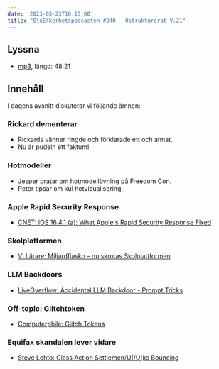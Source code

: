 ```yaml
---
date: '2023-05-23T16:15:00'
title: "S\xE4kerhetspodcasten #240 - Ostrukturerat V.21"
---
```

## Lyssna
* [mp3](https://traffic.libsyn.com/secure/sakerhetspodcasten/2023-05-10_Sakerhetspodcasten.mp3?dest-id=117848), längd: 48:21

## Innehåll

I dagens avsnitt diskuterar vi följande ämnen:

### Rickard dementerar

* Rickards vänner ringde och förklarade ett och annat.
* Nu är pudeln ett faktum!

### Hotmodeller

* Jesper pratar om hotmodellövning på Freedom Con.
* Peter tipsar om kul hotvisualisering.

### Apple Rapid Security Response

* [CNET: iOS 16.4.1 (a): What Apple's Rapid Security Response Fixed](https://www.cnet.com/google-amp/news/ios-16-4-1-a-what-apples-rapid-security-response-fixed/)

### Skolplatformen

* [Vi Lärare: Miljardfiasko – nu skrotas Skolplattformen](https://www.vilarare.se/nyheter/digitala-verktyg/dyr-och-dalig--nu-slipper-lararna-skolplattformen/)

### LLM Backdoors

* [LiveOverflow: Accidental LLM Backdoor - Prompt Tricks](https://www.youtube.com/watch?v=h74oXb4Kk8k)

### Off-topic: Glitchtoken

* [Computerphile: Glitch Tokens](https://www.youtube.com/watch?v=WO2X3oZEJOA)

### Equifax skandalen lever vidare

* [Steve Lehto: Class Action Settlemen/U(/U(ks Bouncing](https://www.youtube.com/watch?v=_DO0mzEkB1M)
